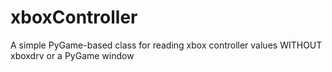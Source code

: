# xboxController
A simple PyGame-based class for reading xbox controller values WITHOUT xboxdrv or a PyGame window
